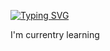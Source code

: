 [![Typing SVG](https://readme-typing-svg.demolab.com?font=Fira+Code&pause=1000&width=435&lines=Hi%2C+i'm+Minseo)](https://git.io/typing-svg)

I'm currentry learning
